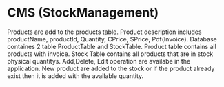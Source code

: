 # CMS (StockManagement)


Products are add to the products table.
Product description includes productName, productId, Quantity, CPrice, SPrice, Pdf(Invoice).
Database containes 2 table ProductTable and StockTable.
Product table contains all products with invoice.
Stock Table contains all products that are in stock physical quantitys.
Add,Delete, Edit operation are availabe in the application.
New product are added to the stock or if the product already exist then it is added with the available quantity.
